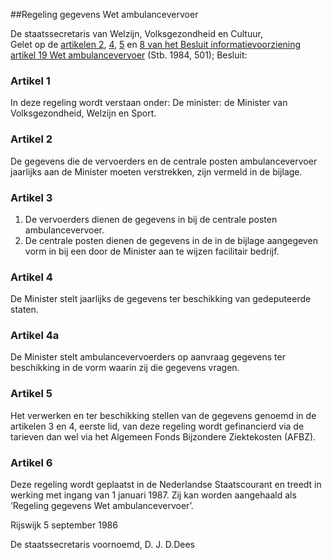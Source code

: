 <meta http-equiv='Content-Type' content='text/html; charset=utf-8' />

##Regeling gegevens Wet ambulancevervoer

De staatssecretaris van Welzijn, Volksgezondheid en Cultuur,  
Gelet op de [artikelen 2](../../../../../../AMvB/besluit/informatievoorziening/artikel/19/wet/ambulancevervoer/BWBR0003715/README.md), [4](../../../../../../AMvB/besluit/informatievoorziening/artikel/19/wet/ambulancevervoer/BWBR0003715/README.md), [5](../../../../../../AMvB/besluit/informatievoorziening/artikel/19/wet/ambulancevervoer/BWBR0003715/README.md) en [8 van het Besluit informatievoorziening artikel 19 Wet ambulancevervoer](../../../../../../AMvB/besluit/informatievoorziening/artikel/19/wet/ambulancevervoer/BWBR0003715/README.md) (Stb. 1984, 501);
Besluit:    

### Artikel  1  

In deze regeling wordt verstaan onder:   De minister:  de Minister van Volksgezondheid, Welzijn en Sport.     

### Artikel  2  

De gegevens die de vervoerders en de centrale posten ambulancevervoer jaarlijks aan de Minister moeten verstrekken, zijn vermeld in de bijlage.  

### Artikel  3  

1.  De vervoerders dienen de gegevens in bij de centrale posten ambulancevervoer.   
2.  De centrale posten dienen de gegevens in de in de bijlage aangegeven vorm in bij een door de Minister aan te wijzen facilitair bedrijf.   

### Artikel  4  

De Minister stelt jaarlijks de gegevens ter beschikking van gedeputeerde staten.  

### Artikel  4a  

De Minister stelt ambulancevervoerders op aanvraag gegevens ter beschikking in de vorm waarin zij die gegevens vragen.  

### Artikel  5  

Het verwerken en ter beschikking stellen van de gegevens genoemd in de artikelen 3 en 4, eerste lid, van deze regeling wordt gefinancierd via de tarieven dan wel via het Algemeen Fonds Bijzondere Ziektekosten (AFBZ).  

### Artikel  6  

Deze regeling wordt geplaatst in de Nederlandse Staatscourant en treedt in werking met ingang van 1 januari 1987. Zij kan worden aangehaald als ‘Regeling gegevens Wet ambulancevervoer’.  

Rijswijk 
5 september 1986    

De 
staatssecretaris voornoemd, 
D. J. D.Dees    
